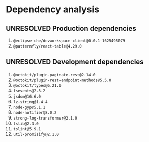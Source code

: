 # Dependency analysis

## UNRESOLVED Production dependencies

1. `@eclipse-che/devworkspace-client@0.0.1-1625495079`
2. `@patternfly/react-table@4.29.0`

## UNRESOLVED Development dependencies

1. `@octokit/plugin-paginate-rest@2.14.0`
2. `@octokit/plugin-rest-endpoint-methods@5.5.0`
3. `@octokit/types@6.21.0`
4. `fsevents@2.3.2`
5. `jsdom@16.6.0`
6. `lz-string@1.4.4`
7. `node-gyp@5.1.1`
8. `node-notifier@8.0.2`
9. `strong-log-transformer@2.1.0`
10. `tslib@2.3.0`
11. `tslint@5.9.1`
12. `util-promisify@2.1.0`

